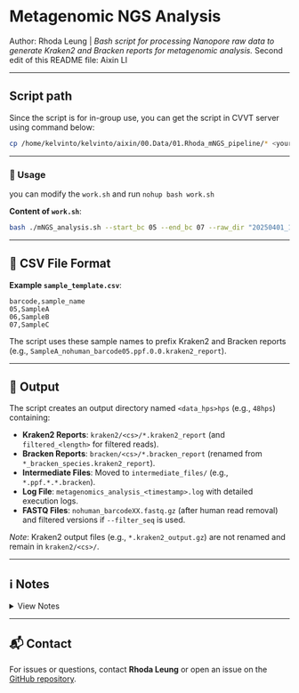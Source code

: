 # Metagenomic NGS Analysis

Author: Rhoda Leung | *Bash script for processing Nanopore raw data to generate Kraken2 and Bracken reports for metagenomic analysis.*
Second edit of this README file: Aixin LI

---


## Script path

Since the script is for in-group use, you can get the script in CVVT server using command below:

```bash
cp /home/kelvinto/kelvinto/aixin/00.Data/01.Rhoda_mNGS_pipeline/* <your/working/directory>
```

---

### 🚀 Usage

you can modify the ```work.sh``` and run ```nohup bash work.sh```

**Content of ```work.sh```**: 

```bash
bash ./mNGS_analysis.sh --start_bc 05 --end_bc 07 --raw_dir "20250401_1617_MN33269_FBB43311_bef60500,20230416_1520_MN34403_FAY26260_255430c4" --csv sample_template.csv
```

---

## 📄 CSV File Format

**Example `sample_template.csv`**:
```csv
barcode,sample_name
05,SampleA
06,SampleB
07,SampleC
```

The script uses these sample names to prefix Kraken2 and Bracken reports (e.g., `SampleA_nohuman_barcode05.ppf.0.0.kraken2_report`).

---

## 📂 Output

The script creates an output directory named `<data_hps>hps` (e.g., `48hps`) containing:

- **Kraken2 Reports**: `kraken2/<cs>/*.kraken2_report` (and `filtered_<length>` for filtered reads).
- **Bracken Reports**: `bracken/<cs>/*.bracken_report` (renamed from `*_bracken_species.kraken2_report`).
- **Intermediate Files**: Moved to `intermediate_files/` (e.g., `*.ppf.*.*.bracken`).
- **Log File**: `metagenomics_analysis_<timestamp>.log` with detailed execution logs.
- **FASTQ Files**: `nohuman_barcodeXX.fastq.gz` (after human read removal) and filtered versions if `--filter_seq` is used.

*Note*: Kraken2 output files (e.g., `*.kraken2_output.gz`) are not renamed and remain in `kraken2/<cs>/`.

---

## ℹ️ Notes

<details>
<summary>View Notes</summary>

- **Barcode Format**: Barcodes in `--start_bc`, `--end_bc`, and the CSV file must be two-digit numbers with leading zeros (e.g., `05`, not `5`).
- **Kraken2 Server**: Ensure `run_kraken2-server.sh` is present, as it is copied to the output directory and used for Kraken2 analysis.
- **Validation**: The script checks that `--start_bc` and `--end_bc` are two-digit numbers between `01` and `99`, and that `--start_bc` is not greater than `--end_bc`.
- **No sample CSV**: If no CSV file is provided, reports retain their original names (e.g., `nohuman_barcode05.ppf.0.0.kraken2_report`).
- **MinKNOW Version**: The script expects Nanopore data generated by MinKNOW version 24.11.8 to ensure compatibility with the no_sample_id/*/fastq_pass/barcodeXX directory raw data structure.
- **Bracken Reports**: `bracken/<cs>/*_bracken_species.kraken2_report` (prefixed with sample names from CSV if provided).
- **Dependency Versions**: Verify your system’s dependency versions match those listed (see [Dependency Versions](#dependency-versions)).

</details>

---

## 📬 Contact

For issues or questions, contact **Rhoda Leung** or open an issue on the [GitHub repository](https://github.com/your-repo/mNGS_analysis).
